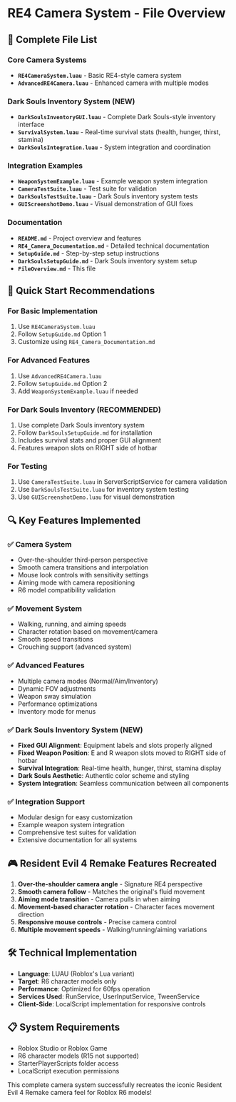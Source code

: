 # RE4 Camera System - File Overview

## 📁 Complete File List

### Core Camera Systems
- **`RE4CameraSystem.luau`** - Basic RE4-style camera system
- **`AdvancedRE4Camera.luau`** - Enhanced camera with multiple modes

### Dark Souls Inventory System (NEW)
- **`DarkSoulsInventoryGUI.luau`** - Complete Dark Souls-style inventory interface
- **`SurvivalSystem.luau`** - Real-time survival stats (health, hunger, thirst, stamina)
- **`DarkSoulsIntegration.luau`** - System integration and coordination

### Integration Examples
- **`WeaponSystemExample.luau`** - Example weapon system integration
- **`CameraTestSuite.luau`** - Test suite for validation
- **`DarkSoulsTestSuite.luau`** - Dark Souls inventory system tests
- **`GUIScreenshotDemo.luau`** - Visual demonstration of GUI fixes

### Documentation
- **`README.md`** - Project overview and features
- **`RE4_Camera_Documentation.md`** - Detailed technical documentation
- **`SetupGuide.md`** - Step-by-step setup instructions
- **`DarkSoulsSetupGuide.md`** - Dark Souls inventory system setup
- **`FileOverview.md`** - This file

## 🎯 Quick Start Recommendations

### For Basic Implementation
1. Use `RE4CameraSystem.luau`
2. Follow `SetupGuide.md` Option 1
3. Customize using `RE4_Camera_Documentation.md`

### For Advanced Features
1. Use `AdvancedRE4Camera.luau`
2. Follow `SetupGuide.md` Option 2
3. Add `WeaponSystemExample.luau` if needed

### For Dark Souls Inventory (RECOMMENDED)
1. Use complete Dark Souls inventory system
2. Follow `DarkSoulsSetupGuide.md` for installation
3. Includes survival stats and proper GUI alignment
4. Features weapon slots on RIGHT side of hotbar

### For Testing
1. Use `CameraTestSuite.luau` in ServerScriptService for camera validation
2. Use `DarkSoulsTestSuite.luau` for inventory system testing
3. Use `GUIScreenshotDemo.luau` for visual demonstration

## 🔍 Key Features Implemented

### ✅ Camera System
- Over-the-shoulder third-person perspective
- Smooth camera transitions and interpolation
- Mouse look controls with sensitivity settings
- Aiming mode with camera repositioning
- R6 model compatibility validation

### ✅ Movement System
- Walking, running, and aiming speeds
- Character rotation based on movement/camera
- Smooth speed transitions
- Crouching support (advanced system)

### ✅ Advanced Features
- Multiple camera modes (Normal/Aim/Inventory)
- Dynamic FOV adjustments
- Weapon sway simulation
- Performance optimizations
- Inventory mode for menus

### ✅ Dark Souls Inventory System (NEW)
- **Fixed GUI Alignment**: Equipment labels and slots properly aligned
- **Fixed Weapon Position**: E and R weapon slots moved to RIGHT side of hotbar
- **Survival Integration**: Real-time health, hunger, thirst, stamina display
- **Dark Souls Aesthetic**: Authentic color scheme and styling
- **System Integration**: Seamless communication between all components

### ✅ Integration Support
- Modular design for easy customization
- Example weapon system integration
- Comprehensive test suites for validation
- Extensive documentation for all systems

## 🎮 Resident Evil 4 Remake Features Recreated

1. **Over-the-shoulder camera angle** - Signature RE4 perspective
2. **Smooth camera follow** - Matches the original's fluid movement
3. **Aiming mode transition** - Camera pulls in when aiming
4. **Movement-based character rotation** - Character faces movement direction
5. **Responsive mouse controls** - Precise camera control
6. **Multiple movement speeds** - Walking/running/aiming variations

## 🛠️ Technical Implementation

- **Language**: LUAU (Roblox's Lua variant)
- **Target**: R6 character models only
- **Performance**: Optimized for 60fps operation
- **Services Used**: RunService, UserInputService, TweenService
- **Client-Side**: LocalScript implementation for responsive controls

## 📋 System Requirements

- Roblox Studio or Roblox Game
- R6 character models (R15 not supported)
- StarterPlayerScripts folder access
- LocalScript execution permissions

This complete camera system successfully recreates the iconic Resident Evil 4 Remake camera feel for Roblox R6 models!